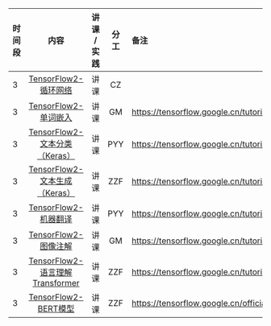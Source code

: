 |时间段 |    内容    |   讲课 / 实践     |    分工  |  备注       |
| :---  |   :---------------:  |  :----------:   |    :----:    | :--- |
|   3   | [TensorFlow2-循环网络]()   | 讲课 |  CZ   |      |
|   3   | [TensorFlow2-单词嵌入]()   | 讲课 |   GM   |  https://tensorflow.google.cn/tutorials/text/word_embeddings    |
|   3   | [TensorFlow2-文本分类（Keras）]()   | 讲课 |  PYY   |  https://tensorflow.google.cn/tutorials/text/text_classification_rnn   |
|   3   | [TensorFlow2-文本生成（Keras）]()   | 讲课 |  ZZF   |  https://tensorflow.google.cn/tutorials/text/text_generation   |
|   3   | [TensorFlow2-机器翻译]()   | 讲课 |  PYY   |  https://tensorflow.google.cn/tutorials/text/nmt_with_attention   |
|   3   | [TensorFlow2-图像注解]()   | 讲课 |  GM   |  https://tensorflow.google.cn/tutorials/text/image_captioning   |
|   3   | [TensorFlow2-语言理解Transformer]()   | 讲课 |  ZZF   |  https://tensorflow.google.cn/tutorials/text/transformer   |
|   3   | [TensorFlow2-BERT模型]()   | 讲课 |  ZZF   |  https://tensorflow.google.cn/official_models/fine_tuning_bert   |
